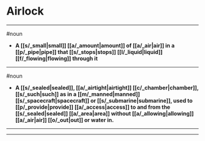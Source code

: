 # Airlock
---
#noun
- **A [[s/_small|small]] [[a/_amount|amount]] of [[a/_air|air]] in a [[p/_pipe|pipe]] that [[s/_stops|stops]] [[l/_liquid|liquid]] [[f/_flowing|flowing]] through it**
---
#noun
- **A [[s/_sealed|sealed]], [[a/_airtight|airtight]] [[c/_chamber|chamber]], [[s/_such|such]] as in a [[m/_manned|manned]] [[s/_spacecraft|spacecraft]] or [[s/_submarine|submarine]], used to [[p/_provide|provide]] [[a/_access|access]] to and from the [[s/_sealed|sealed]] [[a/_area|area]] without [[a/_allowing|allowing]] [[a/_air|air]] [[o/_out|out]] or water in.**
---
---
